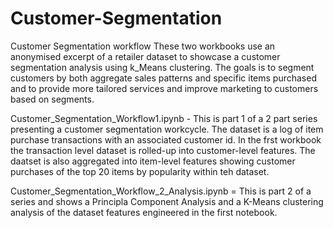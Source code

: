 # Customer-Segmentation
Customer Segmentation workflow
These two workbooks use an anonymised excerpt of a retailer dataset to showcase a customer segmentation analysis using k_Means clustering.
The goals is to segment customers by both aggregate sales patterns and specific items purchased and to provide more tailored services and improve marketing to customers based on segments.

Customer_Segmentation_Workflow1.ipynb -   This is part 1 of a 2 part series presenting a customer segmentation workcycle. 
The dataset is a log of item purchase transactions with an associated customer id. In the frst workbook the transaction level 
dataset is rolled-up into customer-level features. The daatset is also aggregated into item-level features showing customer 
purchases of the top 20 items by popularity within teh dataset.

Customer_Segmentation_Workflow_2_Analysis.ipynb = This is part 2 of a series and shows a Principla Component Analysis and a K-Means 
clustering analysis of the dataset features engineered in the first notebook.




